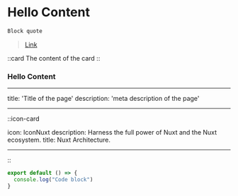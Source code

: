 # Hello Content

```ts
Block quote
```

> [Link](/components/prose)

::card
The content of the card
::

### Hello Content

---

title: 'Title of the page'
description: 'meta description of the page'

---

::icon-card

icon: IconNuxt
description: Harness the full power of Nuxt and the Nuxt ecosystem.
title: Nuxt Architecture.

---

::

```js [file.js]{4-6,7} meta-info=val
export default () => {
  console.log("Code block")
}
```
